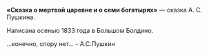 **«Сказка о мертвой царевне и о семи богатырях»** — сказка А. С. Пушкина. 

Написана осенью 1833 года в Большом Болдино.

...конечно, спору нет... - А.С.Пушкин